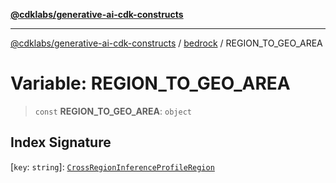 [**@cdklabs/generative-ai-cdk-constructs**](../../../README.md)

***

[@cdklabs/generative-ai-cdk-constructs](../../../README.md) / [bedrock](../README.md) / REGION\_TO\_GEO\_AREA

# Variable: REGION\_TO\_GEO\_AREA

> `const` **REGION\_TO\_GEO\_AREA**: `object`

## Index Signature

\[`key`: `string`\]: [`CrossRegionInferenceProfileRegion`](../enumerations/CrossRegionInferenceProfileRegion.md)
